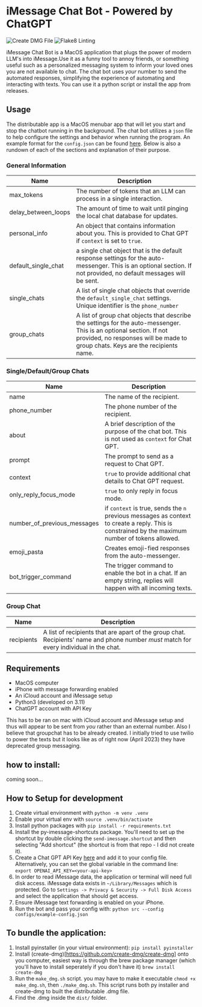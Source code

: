 # iMessage Chat Bot - Powered by ChatGPT

![Create DMG File](https://github.com/SilasStokes/pymessage_gpt_bot/actions/workflows/create-dmg.yml/badge.svg)
![Flake8 Linting](https://github.com/SilasStokes/pymessage_gpt_bot/actions/workflows/flake8-lint.yml/badge.svg)

iMessage Chat Bot is a MacOS application that plugs the power of modern LLM's into iMessage.Use it as a funny tool to annoy friends,
or something useful such as a personalized messaging system to inform your loved ones you are not available to chat.
The chat bot uses *your* number to send the automated responses, simplifying the experience of automating and interacting with
texts. You can use it a python script or install the app from releases. 

## Usage
The distributable app is a MacOS menubar app that will let you start and stop the chatbot running in the background.
The chat bot utilizes a `json` file to help configure the settings and behavior when running the program. An example format for the
`config.json` can be found [here](./configs/example-config.json). Below is also a rundown of each of the sections and explanation
of their purpose.

### General Information

| Name | Description |
| --- | --- |
| max_tokens | The number of tokens that an LLM can process in a single interaction.
| delay_between_loops | The amount of time to wait until pinging the local chat database for updates.
| personal_info | An object that contains information about you. This is provided to Chat GPT if `context` is set to `true`.
| default_single_chat | a single chat object that is the default response settings for the auto-messenger. This is an optional section. If not provided, no default messages will be sent.
| single_chats | A list of single chat objects that override the `default_single_chat` settings. Unique identifier is the `phone_number`
| group_chats | A list of group chat objects that describe the settings for the auto-messenger. This is an optional section. If not provided, no responses will be made to group chats. Keys are the recipients name.

### Single/Default/Group Chats

| Name | Description |
| --- | --- |
| name | The name of the recipient.
| phone_number | The phone number of the recipient.
| about | A brief description of the purpose of the chat bot. This is not used as `context` for Chat GPT.
| prompt | The prompt to send as a request to Chat GPT.
| context | `true` to provide additional chat details to Chat GPT request.
| only_reply_focus_mode | `true` to only reply in focus mode. |
| number_of_previous_messages | if `context` is true, sends the `n` previous messages as context to create a reply. This is constrained by the maximum number of tokens allowed.
| emoji_pasta | Creates emoji-fied responses from the auto-messenger.
| bot_trigger_command | The trigger command to enable the bot in a chat. If an empty string, replies will happen with all incoming texts.

### Group Chat

| Name | Description |
| --- | --- |
| recipients | A list of recipients that are apart of the group chat. Recipients' name and phone number *must* match for every individual in the chat.

## Requirements

- MacOS computer
- iPhone with message forwarding enabled
- An iCloud account and iMessage setup
- Python3 (developed on 3.11)
- ChatGPT account with API Key

This has to be ran on mac with iCloud account and iMessage setup and thus will appear to be sent from *you* rather than an external number. Also I believe that groupchat has to be already created. I initially tried to use twilio to power the texts but it looks like as of right now (April 2023) they have deprecated group messaging.

## how to install:
coming soon...


## How to Setup for development
1. Create virtual environment with `python -m venv .venv`
2. Enable your virtual env with `source .venv/bin/activate`
2. Install python packages with `pip install -r requirements.txt`
4. Install the py-imessage-shortcuts package. You'll need to set up the shortcut by double clicking the `send-imessage.shortcut` and then selecting "Add shortcut" (the shortcut is from that repo - I did not create it). 
5. Create a Chat GPT API Key [here](https://platform.openai.com/api-keys) and add it to your config file. Alternatively, you can set the global variable in the command line: `export OPENAI_API_KEY=<your-api-key>`
6. In order to read iMessage data, the application or terminal will need full disk access. iMessage data exists in `~/Library/Messages` which is protected. Go to `Settings -> Privacy & Security -> Full Disk Access` and select the application that should get access.
7. Ensure iMessage text forwarding is enabled on your iPhone.
8. Run the bot and pass your config with: `python src --config configs/example-config.json`

## To bundle the application:
1. Install pyinstaller (in your virtual environment): `pip install pyinstaller`
2. Install (create-dmg)[https://github.com/create-dmg/create-dmg] onto you computer, easiest way is through the brew package manager (which you'll have to install seperately if you don't have it) `brew install create-dmg`
3. Run the `make_dmg.sh` script. you may have to make it executable `chmod +x make_dmg.sh`, then `./make_dmg.sh`. This script runs both py installer and create-dmg to built the distributable .dmg file. 
4. Find the .dmg inside the `dist/` folder.